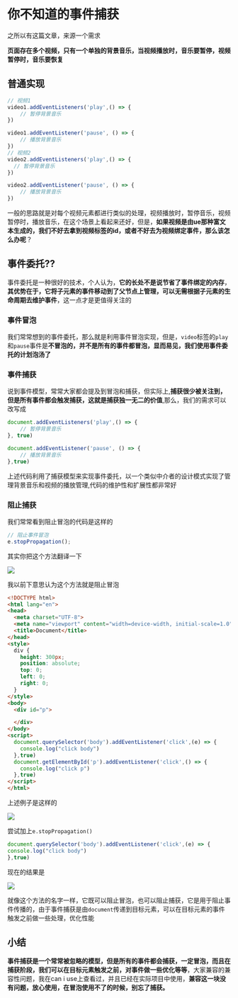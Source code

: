 # 你不知道的事件捕获

之所以有这篇文章，来源一个需求

**页面存在多个视频，只有一个单独的背景音乐，当视频播放时，音乐要暂停，视频暂停时，音乐要恢复**

## 普通实现

```js
// 视频1
video1.addEventListeners('play',() => {
    // 暂停背景音乐
})

video1.addEventListener('pause', () => {
    // 播放背景音乐
})
// 视频2
video2.addEventListeners('play',() => {
  // 暂停背景音乐
})

video2.addEventListener('pause', () => {
    // 播放背景音乐
})
```

一般的思路就是对每个视频元素都进行类似的处理，视频播放时，暂停音乐，视频暂停时，播放音乐，在这个场景上看起来还好，但是，**如果视频是由ue那种富文本生成的，我们不好去拿到视频标签的id，或者不好去为视频绑定事件，那么该怎么办呢**？

## 事件委托??

事件委托是一种很好的技术，个人认为，**它的长处不是说节省了事件绑定的内存**，**其优势在于，它将子元素的事件移动到了父节点上管理，可以无需根据子元素的生命周期去维护事件**，这一点才是更值得关注的

### 事件冒泡

我们常常想到的事件委托，那么就是利用事件冒泡实现，但是，`video`标签的`play`和`pause`事件是**不冒泡的，并不是所有的事件都冒泡，显而易见，我们使用事件委托的计划泡汤了**

### 事件捕获

说到事件模型，常常大家都会提及到冒泡和捕获，但实际上,**捕获很少被关注到，但是所有事件都会触发捕获，这就是捕获独一无二的价值**,那么，我们的需求可以改写成

```js
document.addEventListeners('play',() => {
    // 暂停背景音乐
}, true)

document.addEventListener('pause', () => {
    // 播放背景音乐
},true)
```

上述代码利用了捕获模型来实现事件委托，以一个类似中介者的设计模式实现了管理背景音乐和视频的播放管理,代码的维护性和扩展性都非常好

### 阻止捕获

我们常常看到阻止冒泡的代码是这样的

```js
// 阻止事件冒泡
e.stopPropagation();
```

其实你把这个方法翻译一下

![](https://user-gold-cdn.xitu.io/2020/5/17/17222e917c916aad?w=1460&h=95&f=png&s=13113)

我以前下意思认为这个方法就是阻止冒泡

```html
<!DOCTYPE html>
<html lang="en">
<head>
  <meta charset="UTF-8">
  <meta name="viewport" content="width=device-width, initial-scale=1.0">
  <title>Document</title>
</head>
<style>
  div {
    height: 300px;
    position: absolute;
    top: 0;
    left: 0;
    right: 0;
  }
</style>
<body>
  <div id="p">

  </div>
</body>
<script>
  document.querySelector('body').addEventListener('click',(e) => {
    console.log("click body")
  },true)
  document.getElementById('p').addEventListener('click',() => {
    console.log("click p")
  },true)
</script>
</html>
```

上述例子是这样的

![](https://user-gold-cdn.xitu.io/2020/5/17/17222f338fb45420?w=1912&h=287&f=png&s=32399)

尝试加上`e.stopPropagation()`

```js
document.querySelector('body').addEventListener('click',(e) => {
console.log("click body")
},true)
```
现在的结果是

![](https://user-gold-cdn.xitu.io/2020/5/17/17222f489d02e4ea?w=1906&h=403&f=png&s=31324)

就像这个方法的名字一样，它既可以阻止冒泡，也可以阻止捕获，它是用于阻止事件传播的，由于事件捕获是由`document`传递到目标元素，可以在目标元素的事件触发之前做一些处理，优化性能



## 小结

**事件捕获是一个常常被忽略的模型，但是所有的事件都会捕获，一定冒泡，而且在捕获阶段，我们可以在目标元素触发之前，对事件做一些优化等等**，大家兼容的兼容性问题，我在can i use上查看过，并且已经在实际项目中使用，**兼容这一块没有问题，放心使用，在冒泡使用不了的时候，别忘了捕获。**